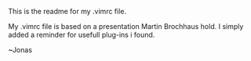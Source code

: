 This is the readme for my .vimrc file.


My .vimrc file is based on a presentation Martin Brochhaus hold.
I simply added a reminder for usefull plug-ins i found.



~Jonas
